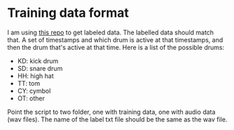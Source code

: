 # Training data format
I am using [this repo](https://github.com/CarlSouthall/MDBDrums) to get labeled data. The labelled data should match that. A set of timestamps and which drum is active at that timestamps, and then the drum that's active at that time. Here is a list of the possible drums:
 - KD: kick drum
 - SD: snare drum
 - HH: high hat
 - TT: tom
 - CY: cymbol
 - OT: other

Point the script to two folder, one with training data, one with audio data (wav files). The name of the label txt file should be the same as the wav file.
